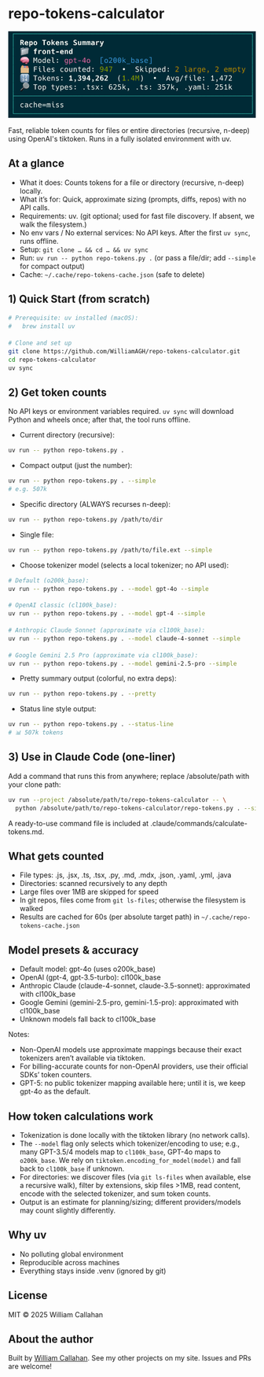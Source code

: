 # repo-tokens-calculator

<p align="center">
  <img src="./repo-tokens-calculator.png" alt="repo-tokens-calculator pretty output" />
</p>

Fast, reliable token counts for files or entire directories (recursive, n-deep) using OpenAI's tiktoken. Runs in a fully isolated environment with uv.

## At a glance
- What it does: Counts tokens for a file or directory (recursive, n-deep) locally.
- What it’s for: Quick, approximate sizing (prompts, diffs, repos) with no API calls.
- Requirements: uv. (git optional; used for fast file discovery. If absent, we walk the filesystem.)
- No env vars / No external services: No API keys. After the first `uv sync`, runs offline.
- Setup: `git clone … && cd … && uv sync`
- Run: `uv run -- python repo-tokens.py .` (or pass a file/dir; add `--simple` for compact output)
- Cache: `~/.cache/repo-tokens-cache.json` (safe to delete)

## 1) Quick Start (from scratch)

```bash
# Prerequisite: uv installed (macOS):
#   brew install uv

# Clone and set up
git clone https://github.com/WilliamAGH/repo-tokens-calculator.git
cd repo-tokens-calculator
uv sync
```

## 2) Get token counts

No API keys or environment variables required. `uv sync` will download Python and wheels once; after that, the tool runs offline.

- Current directory (recursive):
```bash
uv run -- python repo-tokens.py .
```

- Compact output (just the number):
```bash
uv run -- python repo-tokens.py . --simple
# e.g. 507k
```

- Specific directory (ALWAYS recurses n-deep):
```bash
uv run -- python repo-tokens.py /path/to/dir
```

- Single file:
```bash
uv run -- python repo-tokens.py /path/to/file.ext --simple
```

- Choose tokenizer model (selects a local tokenizer; no API used):
```bash
# Default (o200k_base):
uv run -- python repo-tokens.py . --model gpt-4o --simple

# OpenAI classic (cl100k_base):
uv run -- python repo-tokens.py . --model gpt-4 --simple

# Anthropic Claude Sonnet (approximate via cl100k_base):
uv run -- python repo-tokens.py . --model claude-4-sonnet --simple

# Google Gemini 2.5 Pro (approximate via cl100k_base):
uv run -- python repo-tokens.py . --model gemini-2.5-pro --simple
```

- Pretty summary output (colorful, no extra deps):
```bash
uv run -- python repo-tokens.py . --pretty
```

- Status line style output:
```bash
uv run -- python repo-tokens.py . --status-line
# 📊 507k tokens
```

## 3) Use in Claude Code (one-liner)

Add a command that runs this from anywhere; replace /absolute/path with your clone path:
```bash
uv run --project /absolute/path/to/repo-tokens-calculator -- \
  python /absolute/path/to/repo-tokens-calculator/repo-tokens.py . --simple
```

A ready-to-use command file is included at .claude/commands/calculate-tokens.md.

## What gets counted

- File types: .js, .jsx, .ts, .tsx, .py, .md, .mdx, .json, .yaml, .yml, .java
- Directories: scanned recursively to any depth
- Large files over 1MB are skipped for speed
- In git repos, files come from `git ls-files`; otherwise the filesystem is walked
- Results are cached for 60s (per absolute target path) in `~/.cache/repo-tokens-cache.json`

## Model presets & accuracy

- Default model: gpt-4o (uses o200k_base)
- OpenAI (gpt-4, gpt-3.5-turbo): cl100k_base
- Anthropic Claude (claude-4-sonnet, claude-3.5-sonnet): approximated with cl100k_base
- Google Gemini (gemini-2.5-pro, gemini-1.5-pro): approximated with cl100k_base
- Unknown models fall back to cl100k_base

Notes:
- Non-OpenAI models use approximate mappings because their exact tokenizers aren’t available via tiktoken.
- For billing-accurate counts for non-OpenAI providers, use their official SDKs’ token counters.
- GPT-5: no public tokenizer mapping available here; until it is, we keep gpt-4o as the default.

## How token calculations work

- Tokenization is done locally with the tiktoken library (no network calls).
- The `--model` flag only selects which tokenizer/encoding to use; e.g., many GPT-3.5/4 models map to `cl100k_base`, GPT-4o maps to `o200k_base`. We rely on `tiktoken.encoding_for_model(model)` and fall back to `cl100k_base` if unknown.
- For directories: we discover files (via `git ls-files` when available, else a recursive walk), filter by extensions, skip files >1MB, read content, encode with the selected tokenizer, and sum token counts.
- Output is an estimate for planning/sizing; different providers/models may count slightly differently.

## Why uv

- No polluting global environment
- Reproducible across machines
- Everything stays inside .venv (ignored by git)

## License

MIT © 2025 William Callahan

## About the author

Built by [William Callahan](https://williamcallahan.com). See my other projects on my site. Issues and PRs are welcome!
